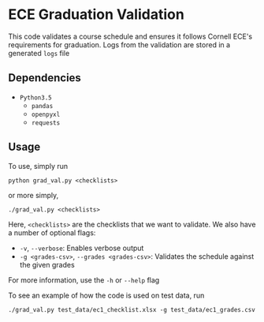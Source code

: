 # ECE Graduation Validation
This code validates a course schedule and ensures it follows Cornell ECE's requirements for graduation. Logs from the validation are stored in a generated `logs` file

## Dependencies

- `Python3.5`
   - `pandas`
   - `openpyxl`
   - `requests`

## Usage

To use, simply run
```
python grad_val.py <checklists>
```
or more simply,
```
./grad_val.py <checklists>
```

Here, `<checklists>` are the checklists that we want to validate. We also have a number of optional flags:
 - `-v`, `--verbose`: Enables verbose output
 - `-g <grades-csv>`, `--grades <grades-csv>`: Validates the schedule against the given grades

For more information, use the `-h` or `--help` flag

To see an example of how the code is used on test data, run
```
./grad_val.py test_data/ec1_checklist.xlsx -g test_data/ec1_grades.csv
```